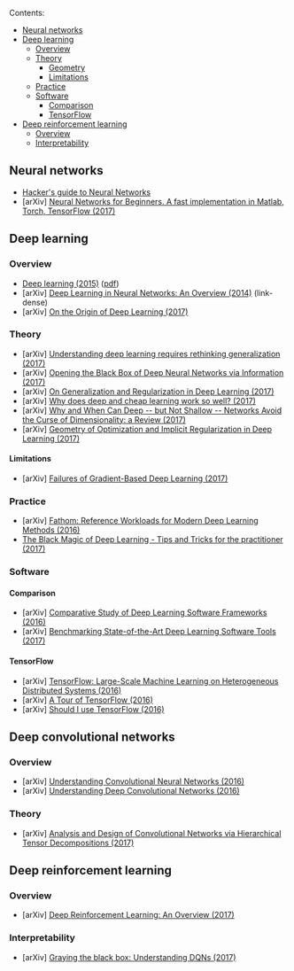 Contents:
<!-- TOC can be generated manually using https://ecotrust-canada.github.io/markdown-toc/ -->
- [Neural networks](#neural-networks)
- [Deep learning](#deep-learning)
  * [Overview](#overview)
  * [Theory](#theory)
    + [Geometry](#geometry)
    + [Limitations](#limitations)
  * [Practice](#practice)
  * [Software](#software)
    + [Comparison](#comparison)
    + [TensorFlow](#tensorflow)
- [Deep reinforcement learning](#deep-reinforcement-learning)
  * [Overview](#overview-1)
  * [Interpretability](#interpretability)

## Neural networks
* [Hacker's guide to Neural Networks](http://karpathy.github.io/neuralnets/)
* [arXiv] [Neural Networks for Beginners. A fast implementation in Matlab, Torch, TensorFlow (2017)](https://arxiv.org/abs/1703.05298)

## Deep learning
### Overview
* [Deep learning (2015)](http://www.nature.com/nature/journal/v521/n7553/abs/nature14539.html) ([pdf](http://pages.cs.wisc.edu/~dyer/cs540/handouts/deep-learning-nature2015.pdf))
* [arXiv] [Deep Learning in Neural Networks: An Overview (2014)](https://arxiv.org/abs/1404.7828) (link-dense)
* [arXiv] [On the Origin of Deep Learning (2017)](https://arxiv.org/abs/1702.07800)
### Theory
* [arXiv] [Understanding deep learning requires rethinking generalization (2017)](https://arxiv.org/abs/1611.03530)
* [arXiv] [Opening the Black Box of Deep Neural Networks via Information (2017)](https://arxiv.org/abs/1703.00810)
* [arXiv] [On Generalization and Regularization in Deep Learning (2017)](https://arxiv.org/abs/1704.01312)
* [arXiv] [Why does deep and cheap learning work so well? (2017)](https://arxiv.org/abs/1608.08225v2)
* [arXiv] [Why and When Can Deep -- but Not Shallow -- Networks Avoid the Curse of Dimensionality: a Review (2017)](https://arxiv.org/abs/1611.00740)
* [arXiv] [Geometry of Optimization and Implicit Regularization in Deep Learning (2017)](https://arxiv.org/abs/1705.03071)
#### Limitations
* [arXiv] [Failures of Gradient-Based Deep Learning (2017)](https://arxiv.org/abs/1703.07950)
### Practice
* [arXiv] [Fathom: Reference Workloads for Modern Deep Learning Methods (2016)](https://arxiv.org/abs/1608.06581)
* [The Black Magic of Deep Learning - Tips and Tricks for the practitioner (2017)](https://nmarkou.blogspot.fr/2017/02/the-black-magic-of-deep-learning-tips.html)
### Software
#### Comparison
* [arXiv] [Comparative Study of Deep Learning Software Frameworks (2016)](https://arxiv.org/abs/1511.06435)
* [arXiv] [Benchmarking State-of-the-Art Deep Learning Software Tools (2017)](https://arxiv.org/abs/1608.07249)
#### TensorFlow
* [arXiv] [TensorFlow: Large-Scale Machine Learning on Heterogeneous Distributed Systems (2016)](https://arxiv.org/abs/1603.04467)
* [arXiv] [A Tour of TensorFlow (2016)](https://arxiv.org/abs/1610.01178)
* [arXiv] [Should I use TensorFlow (2016)](https://arxiv.org/abs/1611.08903)

## Deep convolutional networks
### Overview
* [arXiv] [Understanding Convolutional Neural Networks (2016)](https://arxiv.org/abs/1605.09081)
* [arXiv] [Understanding Deep Convolutional Networks (2016)](https://arxiv.org/abs/1601.04920)
### Theory
* [arXiv] [Analysis and Design of Convolutional Networks via Hierarchical Tensor Decompositions (2017)](https://arxiv.org/abs/1705.02302)

## Deep reinforcement learning
### Overview
* [arXiv] [Deep Reinforcement Learning: An Overview (2017)](https://arxiv.org/abs/1701.07274)
### Interpretability
* [arXiv] [Graying the black box: Understanding DQNs (2017)](https://arxiv.org/abs/1602.02658)
